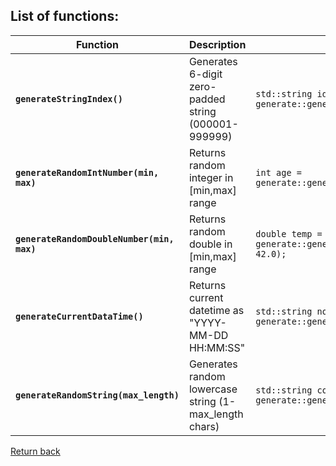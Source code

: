 ## List of functions:
| Function | Description | Example |
|----------|-------------|---------|
| **`generateStringIndex()`** | Generates 6-digit zero-padded string (000001-999999) | `std::string id = generate::generateStringIndex();` |
| **`generateRandomIntNumber(min, max)`** | Returns random integer in [min,max] range | `int age = generate::generateRandomIntNumber(18, 99);` |
| **`generateRandomDoubleNumber(min, max)`** | Returns random double in [min,max] range | `double temp = generate::generateRandomDoubleNumber(-10.5, 42.0);` |
| **`generateCurrentDataTime()`** | Returns current datetime as "YYYY-MM-DD HH:MM:SS" | `std::string now = generate::generateCurrentDataTime();` |
| **`generateRandomString(max_length)`** | Generates random lowercase string (1-max_length chars) | `std::string code = generate::generateRandomString(12);` |
[Return back](./README.md)
